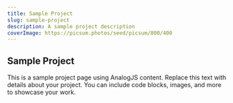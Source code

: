 ```yaml
---
title: Sample Project
slug: sample-project
description: A sample project description
coverImage: https://picsum.photos/seed/picsum/800/400
---
```


## Sample Project

This is a sample project page using AnalogJS content. Replace this text with details about your project. You can include code blocks, images, and more to showcase your work.
